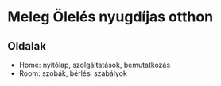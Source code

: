 # Meleg Ölelés nyugdíjas otthon

## Oldalak
- Home: nyitólap, szolgáltatások, bemutatkozás
- Room: szobák, bérlési szabályok